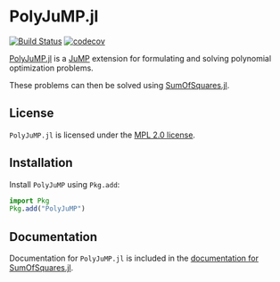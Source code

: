 # PolyJuMP.jl

[![Build Status](https://github.com/jump-dev/PolyJuMP.jl/workflows/CI/badge.svg?branch=master)](https://github.com/jump-dev/PolyJuMP.jl/actions?query=workflow%3ACI)
[![codecov](https://codecov.io/gh/jump-dev/PolyJuMP.jl/branch/master/graph/badge.svg)](https://codecov.io/gh/jump-dev/PolyJuMP.jl)

[PolyJuMP.jl](https://github.com/jump-dev/PolyJuMP.jl) is a [JuMP](https://github.com/jump-dev/JuMP.jl)
extension for formulating and solving polynomial optimization problems.

These problems can then be solved using [SumOfSquares.jl](https://github.com/jump-dev/SumOfSquares.jl).

## License

`PolyJuMP.jl` is licensed under the [MPL 2.0 license](https://github.com/jump-dev/PolyJuMP.jl/blob/master/LICENSE.md).

## Installation

Install `PolyJuMP` using `Pkg.add`:
```julia
import Pkg
Pkg.add("PolyJuMP")
```

## Documentation

Documentation for `PolyJuMP.jl` is included in the
[documentation for SumOfSquares.jl](https://jump.dev/SumOfSquares.jl/stable).
